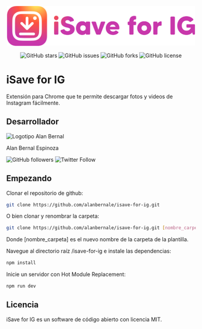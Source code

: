 <p align="center"><img src="images/logo/isave-for-ig-imagotipo.png" alt="Logotipo iSave for IG" width="500"></p>

<p align="center">
<img src="https://img.shields.io/github/manifest-json/v/alanbernale/isave-for-ig" alt="GitHub stars">
<img src="https://img.shields.io/github/issues/alanbernale/isave-for-ig" alt="GitHub issues">
<img src="https://img.shields.io/github/stars/alanbernale/isave-for-ig" alt="GitHub forks">
<img src="https://img.shields.io/github/license/alanbernale/isave-for-ig" alt="GitHub license">
</p>

# iSave for IG

Extensión para Chrome que te permite descargar fotos y videos de Instagram fácilmente.

## Desarrollador

<img src="https://alanbernalpe.sfo3.digitaloceanspaces.com/_proyectos/alanbernal/isologo-full-bernaldev.svg" alt="Logotipo Alan Bernal" width="200">

Alan Bernal Espinoza

![GitHub followers](https://img.shields.io/github/followers/alanbernale?label=%C2%A1Follow%20me%21&style=social)
![Twitter Follow](https://img.shields.io/twitter/follow/alanbernale?label=%C2%A1Follow%20me%21&style=social)

## Empezando

Clonar el repositorio de github:

```bash
git clone https://github.com/alanbernale/isave-for-ig.git
```

O bien clonar y renombrar la carpeta:

```bash
git clone https://github.com/alanbernale/isave-for-ig.git [nombre_carpeta]
```

Donde [nombre_carpeta] es el nuevo nombre de la carpeta de la plantilla.

Navegue al directorio raíz /isave-for-ig e instale las dependencias:

```bash
npm install
```

Inicie un servidor con Hot Module Replacement:

```bash
npm run dev
```

## Licencia
iSave for IG es un software de código abierto con licencia MIT.
